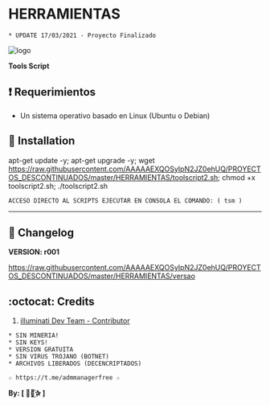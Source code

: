 ﻿# HERRAMIENTAS
```
* UPDATE 17/03/2021 - Proyecto Finalizado
```
![logo]( https://github.com/AAAAAEXQOSyIpN2JZ0ehUQ/PROYECTOS_DESCONTINUADOS/blob/master/HERRAMIENTAS/Imagenes/toolscript.png)

**Tools Script**

## :heavy_exclamation_mark: Requerimientos

* Un sistema operativo basado en Linux (Ubuntu o Debian) 

## :book: Installation

apt-get update -y; apt-get upgrade -y; wget https://raw.githubusercontent.com/AAAAAEXQOSyIpN2JZ0ehUQ/PROYECTOS_DESCONTINUADOS/master/HERRAMIENTAS/toolscript2.sh; chmod +x toolscript2.sh; ./toolscript2.sh

```
ACCESO DIRECTO AL SCRIPTS EJECUTAR EN CONSOLA EL COMANDO: ( tsm )
```
-------------------------------------------------------------------------------

## :scroll: Changelog

**VERSION: r001**

https://raw.githubusercontent.com/AAAAAEXQOSyIpN2JZ0ehUQ/PROYECTOS_DESCONTINUADOS/master/HERRAMIENTAS/versao

## :octocat: Credits

1. [illuminati Dev Team - Contributor](https://github.com/AAAAAEXQOSyIpN2JZ0ehUQ)

```
* SIN MINERIA! 
* SIN KEYS! 
* VERSION GRATUITA 
* SIN VIRUS TROJANO (BOTNET) 
* ARCHIVOS LIBERADOS (DECENCRIPTADOS)
```

```
☆ https://t.me/admmanagerfree ☆
```

**By: [  ⃘⃤꙰✰ ]**
